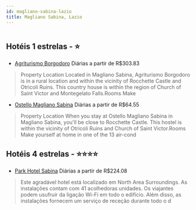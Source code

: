 ```yaml
---
id: magliano-sabina-lazio
title: Magliano Sabina, Lazio
---
```


<center><img src="https://assets.cosmos-data.com/1/01bd40cc3643bca249b39dfae299a5cb/577110.jpg" alt="" /></center>


## Hotéis 1 estrelas - ⭐️

-    [Agriturismo Borgodoro](https://www.hurb.com/hoteis/magliano-sabina/agriturismo-borgodoro-JNP-JP251471?cmp=18055) Diárias a partir de R$303.83
   > Property Location Located in Magliano Sabina, Agriturismo Borgodoro is in a rural location and within the vicinity of Rocchette Castle and Otricoli Ruins.  This country house is within the region of Church of Saint Victor and Montegelato Falls.Rooms Make 
-    [Ostello Magliano Sabina](https://www.hurb.com/hoteis/magliano-sabina/ostello-magliano-sabina-JNP-JP457371?cmp=18055) Diárias a partir de R$64.55
   > Property Location When you stay at Ostello Magliano Sabina in Magliano Sabina, you&apos;ll be close to Rocchette Castle.  This hostel is within the vicinity of Otricoli Ruins and Church of Saint Victor.Rooms Make yourself at home in one of the 13 air-cond

## Hotéis 4 estrelas - ⭐️⭐️⭐️⭐️

-    [Park Hotel Sabina](https://www.hurb.com/hoteis/magliano-sabina/park-hotel-sabina-JNP-JP829414?cmp=18055) Diárias a partir de R$224.08
   > Este agradável hotel está localizado em North Area Surroundings. As instalações contam com 41 acolhedoras unidades. Os viajantes podem usufruir da ligação Wi-Fi em todo o edifício. Além disso, as instalações fornecem um serviço de receção durante todo o d
